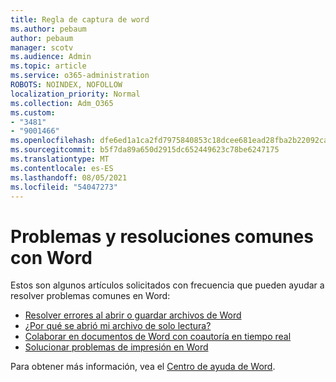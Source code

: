 ```yaml
---
title: Regla de captura de word
ms.author: pebaum
author: pebaum
manager: scotv
ms.audience: Admin
ms.topic: article
ms.service: o365-administration
ROBOTS: NOINDEX, NOFOLLOW
localization_priority: Normal
ms.collection: Adm_O365
ms.custom:
- "3481"
- "9001466"
ms.openlocfilehash: dfe6ed1a1ca2fd7975840853c18dcee681ead28fba2b22092ca7edee925c8a62
ms.sourcegitcommit: b5f7da89a650d2915dc652449623c78be6247175
ms.translationtype: MT
ms.contentlocale: es-ES
ms.lasthandoff: 08/05/2021
ms.locfileid: "54047273"
---
```

# <a name="common-issues-and-resolutions-with-word"></a>Problemas y resoluciones comunes con Word

Estos son algunos artículos solicitados con frecuencia que pueden ayudar a resolver problemas comunes en Word:

- [Resolver errores al abrir o guardar archivos de Word](https://docs.microsoft.com/alchemyinsights/errors-opening-or-saving-files)
- [¿Por qué se abrió mi archivo de solo lectura?](https://support.office.com/article/why-did-my-file-open-read-only-3ab4b792-da50-4b38-8628-14c64e1f1d15)
- [Colaborar en documentos de Word con coautoría en tiempo real](https://support.office.com/article/collaborate-on-word-documents-with-real-time-co-authoring-7dd3040c-3f30-4fdd-bab0-8586492a1f1d?wt.mc_id=fsn_word_share_and_coauthor)
- [Solucionar problemas de impresión en Word](https://docs.microsoft.com/office/troubleshoot/word/print-failures-in-word)

Para obtener más información, vea el [Centro de ayuda de Word](https://support.office.com/word).
